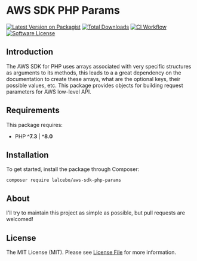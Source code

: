 # AWS SDK PHP Params

[![Latest Version on Packagist][ico-version]][link-packagist]
[![Total Downloads][ico-downloads]][link-downloads]
[![CI Workflow][ico-workflow]][link-workflow]
[![Software License][ico-license]][link-license]

## Introduction

The AWS SDK for PHP uses arrays associated with very specific structures as arguments to its methods, this leads to a a great dependency on the documentation to create these arrays, what are the optional keys, their possible values, etc. This package provides objects for building request parameters for AWS low-level API.

## Requirements

This package requires:

- PHP **^7.3** | **^8.0**

## Installation

To get started, install the package through Composer:

```shell
composer require lalcebo/aws-sdk-php-params
```

## About

I'll try to maintain this project as simple as possible, but pull requests are welcomed!

## License

The MIT License (MIT). Please see [License File][link-license] for more information.

[ico-version]: https://img.shields.io/packagist/v/lalcebo/aws-sdk-php-params.svg?style=flat-square
[ico-license]: https://img.shields.io/badge/license-MIT-brightgreen.svg?style=flat-square
[ico-downloads]: https://img.shields.io/packagist/dt/lalcebo/aws-sdk-php-params.svg?style=flat-square
[ico-workflow]: https://img.shields.io/github/workflow/status/lalcebo/aws-sdk-php-params/CI?style=flat-square

[link-packagist]: https://packagist.org/packages/lalcebo/aws-sdk-php-params
[link-license]: LICENSE
[link-downloads]: https://packagist.org/packages/lalcebo/aws-sdk-php-params
[link-workflow]: https://github.com/lalcebo/aws-sdk-php-params/actions/workflows/ci.yml
